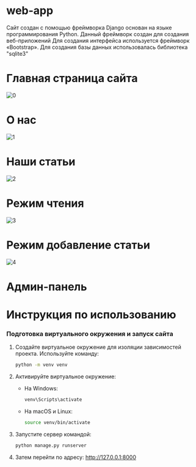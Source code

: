# web-app
Сайт создан с помощью фреймворка Django основан на языке программирования Python. Данный фреймворк создан для создания веб-приложений  Для создания интерфейса используется фреймворк «Bootstrap».  Для создания базы данных использовалась библиотека "sqlite3"
# Главная страница сайта
![0](https://github.com/user-attachments/assets/6bee8c04-cc80-407a-b745-1c72fe32174a)
# О нас
![1](https://github.com/user-attachments/assets/2c95deb0-a181-4bac-a949-1d0b7d5bce3d)
# Наши статьи
![2](https://github.com/user-attachments/assets/c1e5d2f8-358b-4a56-b134-03ac3ab40b11)
# Режим чтения
![3](https://github.com/user-attachments/assets/ee6ed742-e4c2-4949-8294-6a151b84557e)
# Режим добавление статьи
![4](https://github.com/user-attachments/assets/9fe9c13d-9874-4fd7-8cac-44cfc898e493)
# Админ-панель
# Инструкция по использованию
### Подготовка виртуального окружения и запуск сайта

1. Создайте виртуальное окружение для изоляции зависимостей проекта. 
   Используйте команду:
   ```bash
   python -m venv venv
   ```

2. Активируйте виртуальное окружение:
   - На Windows:
     ```bash
     venv\Scripts\activate
     ```
   - На macOS и Linux:
     ```bash
     source venv/bin/activate
     ```
3. Запустите сервер командой:
   ```bash
   python manage.py runserver
   ```
4.  Затем перейти по адресу: http://127.0.0.1:8000
